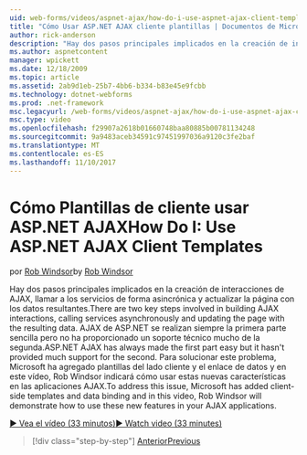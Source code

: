 ```yaml
---
uid: web-forms/videos/aspnet-ajax/how-do-i-use-aspnet-ajax-client-templates
title: "Cómo Usar ASP.NET AJAX cliente plantillas | Documentos de Microsoft"
author: rick-anderson
description: "Hay dos pasos principales implicados en la creación de interacciones de AJAX, llamar a los servicios de forma asincrónica y actualizar la página con los datos resultantes. H de AJAX de ASP.NET..."
ms.author: aspnetcontent
manager: wpickett
ms.date: 12/18/2009
ms.topic: article
ms.assetid: 2ab9d1eb-25b7-4bb6-b334-b83e45e9fcbb
ms.technology: dotnet-webforms
ms.prod: .net-framework
msc.legacyurl: /web-forms/videos/aspnet-ajax/how-do-i-use-aspnet-ajax-client-templates
msc.type: video
ms.openlocfilehash: f29907a2618b01660748baa80885b00781134248
ms.sourcegitcommit: 9a9483aceb34591c97451997036a9120c3fe2baf
ms.translationtype: MT
ms.contentlocale: es-ES
ms.lasthandoff: 11/10/2017
---
```

<a name="how-do-i-use-aspnet-ajax-client-templates"></a><span data-ttu-id="2a7f4-104">Cómo Plantillas de cliente usar ASP.NET AJAX</span><span class="sxs-lookup"><span data-stu-id="2a7f4-104">How Do I: Use ASP.NET AJAX Client Templates</span></span>
====================
<span data-ttu-id="2a7f4-105">por [Rob Windsor](https://twitter.com/robwindsor)</span><span class="sxs-lookup"><span data-stu-id="2a7f4-105">by [Rob Windsor](https://twitter.com/robwindsor)</span></span>

<span data-ttu-id="2a7f4-106">Hay dos pasos principales implicados en la creación de interacciones de AJAX, llamar a los servicios de forma asincrónica y actualizar la página con los datos resultantes.</span><span class="sxs-lookup"><span data-stu-id="2a7f4-106">There are two key steps involved in building AJAX interactions, calling services asynchronously and updating the page with the resulting data.</span></span> <span data-ttu-id="2a7f4-107">AJAX de ASP.NET se realizan siempre la primera parte sencilla pero no ha proporcionado un soporte técnico mucho de la segunda.</span><span class="sxs-lookup"><span data-stu-id="2a7f4-107">ASP.NET AJAX has always made the first part easy but it hasn't provided much support for the second.</span></span> <span data-ttu-id="2a7f4-108">Para solucionar este problema, Microsoft ha agregado plantillas del lado cliente y el enlace de datos y en este vídeo, Rob Windsor indicará cómo usar estas nuevas características en las aplicaciones AJAX.</span><span class="sxs-lookup"><span data-stu-id="2a7f4-108">To address this issue, Microsoft has added client-side templates and data binding and in this video, Rob Windsor will demonstrate how to use these new features in your AJAX applications.</span></span>

[<span data-ttu-id="2a7f4-109">&#9654; Vea el vídeo (33 minutos)</span><span class="sxs-lookup"><span data-stu-id="2a7f4-109">&#9654; Watch video (33 minutes)</span></span>](https://channel9.msdn.com/Blogs/ASP-NET-Site-Videos/how-do-i-use-aspnet-ajax-client-templates)

>[!div class="step-by-step"]
[<span data-ttu-id="2a7f4-110">Anterior</span><span class="sxs-lookup"><span data-stu-id="2a7f4-110">Previous</span></span>](how-do-i-customize-error-handling-for-the-aspnet-ajax-updatepanel.md)
